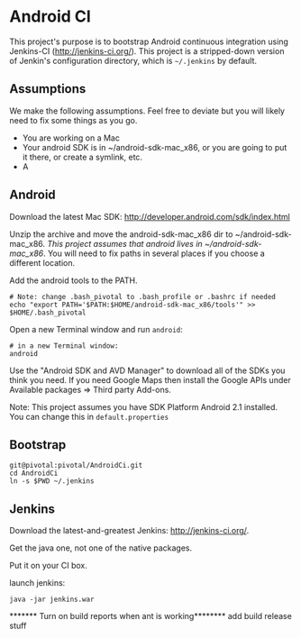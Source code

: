 # Android CI
This project's purpose is to bootstrap Android continuous integration using 
Jenkins-CI (http://jenkins-ci.org/). This project is a stripped-down version of Jenkin's 
configuration directory, which is `~/.jenkins` by default. 

## Assumptions
We make the following assumptions. Feel free to deviate but you will likely need to fix some 
things as you go.

- You are working on a Mac
- Your android SDK is in ~/android-sdk-mac_x86, or you are going to put it there, 
or create a symlink, etc.
- A 

## Android
Download the latest Mac SDK: http://developer.android.com/sdk/index.html

Unzip the archive and move the android-sdk-mac_x86 dir to ~/android-sdk-mac_x86. 
*This project assumes that android lives in ~/android-sdk-mac_x86*. You will need to 
fix paths in several places if you choose a different location.

Add the android tools to the PATH. 

    # Note: change .bash_pivotal to .bash_profile or .bashrc if needed
    echo "export PATH='$PATH:$HOME/android-sdk-mac_x86/tools'" >> $HOME/.bash_pivotal

Open a new Terminal window and run `android`:
 
    # in a new Terminal window:
    android 

Use the "Android SDK and AVD Manager" to download all of the SDKs you think you need.
If you need Google Maps then install the Google APIs under 
Available packages => Third party Add-ons.

Note: This project assumes you have SDK Platform Android 2.1 installed. You can change this in 
`default.properties`


## Bootstrap 

    git@pivotal:pivotal/AndroidCi.git
    cd AndroidCi
    ln -s $PWD ~/.jenkins


## Jenkins
Download the latest-and-greatest Jenkins: http://jenkins-ci.org/.  

Get the java one, not one of the native packages. 

Put it on your CI box.

launch jenkins:

    java -jar jenkins.war

******* Turn on build reports when ant is working********
add build release stuff